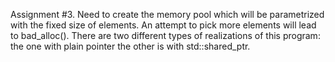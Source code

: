 Assignment #3. Need to create the memory pool which will be parametrized with the fixed size of elements. An attempt to pick more elements will lead to bad_alloc(). There are two different types of realizations of this program: the one with plain pointer the other is with std::shared_ptr. 
